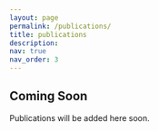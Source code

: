 ```yaml
---
layout: page
permalink: /publications/
title: publications
description:
nav: true
nav_order: 3
---
```


<!-- _pages/publications.md -->
<div class="publications text-center">
  <h2>Coming Soon</h2>
  <p>Publications will be added here soon.</p>
</div>